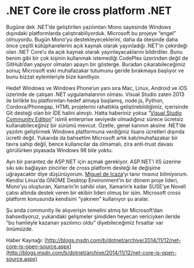# .NET Core ile cross platform .NET

Bugüne dek .NET’de geliştirilen yazılımları Mono sayesinde Windows dışındaki platformlarda çalıştırabiliyorduk. Microsoft bu projeye “engel” olmuyordu. Bugün Mono’yu destekleyeceklerini, daha da ötesinde daha önce çeşitli kütüphanelerini açık kaynak olarak yayınladığı .NET’in çekirdeği olan .NET Core’u da açık kaynak olarak yayınlayacaklarını bildirdiler. Bunu benim gibi bir çok kişinin kullanmak istemediği CodePlex üzerinden değil de GitHub’dan yapıyor olmaları apayrı bir gösterge. Buradan çıkarabileceğimiz sonuç Microsoft eski muhafazakar tutumunu geride bırakmaya başlıyor ve bunu bizzat eylemleriyle bize kanıtlıyor.

Hedef Windows ve Windows Phone’un yanı sıra Mac, Linux, Android ve iOS üzerinde de çalışan .NET uygulamalarının olması. Visual Studio zaten 2013 ile birlikte bu platformları hedef almaya başlamış, node.js, Python, Cordova/Phonegap, HTML projelerini rahatlıkla geliştirebildiğimiz, içerisinde Git desteği olan bir IDE halini almıştı. Hatta haberiniz yoksa “[Visual Studio Community Edition](http://www.visualstudio.com/products/visual-studio-community-vs)” isimli enterprise seviyede olmadığınız sürece ücretsiz kullanabileceğiniz bir sürümü mevcut. Özetle, genel kanının aksine .NET’de yazılım geliştirmek Windows platformuna verdiğiniz lisans ücretleri dışında ücretli değil. Yukarıda da bahsettim Microsoft artık katı/muhafazakar bir tavra sahip değil, bence kullanıcılar da olmamalı, zira anti-trust davası görülürken piyasada Windows 98 bile yoktu.

Ayrı bir parantez de ASP.NET için açmak gerekiyor. ASP.NET’i IIS üzerine sıkı sıkı bağlayan zincirler de cross platform desteği ile değişime uğrayacaktır diye düşünüyorum. [Miguel de Icaza](http://tirania.org/blog/)‘yı tanır mısınız bilmiyorum. Kendisi Linux’da GNOME Desktop Environment’in bir dönem proje lideri, Mono’yu oluşturan, Xamarin’in sahibi olan, Xamarin’e kadar SUSE’ye Novell çatısı altında destek veren bir ekibin lideri olmuş bir isim. Microsoft cross platform konusunda kendisini “yakınen” kullanıyor şu aralar.

Şu anda community ile alışverişin temelini atmış bir Microsoft’dan bahsediyoruz, yukarıdaki gelişmeler şimdiden heyecan vericiyken ileride “bu hamleyle kazanan yazılımcı oldu” diyebileceğimiz fırsatlar var önümüzde.

Haber Kaynağı: [http://blogs.msdn.com/b/dotnet/archive/2014/11/12/net-core-is-open-source.aspx](http://blogs.msdn.com/b/dotnet/archive/2014/11/12/net-core-is-open-source.aspx)